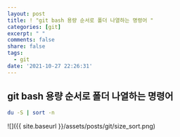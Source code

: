```yaml
---
layout: post
title: ! "git bash 용량 순서로 폴더 나열하는 명령어 "
categories: [git]
excerpt: " "
comments: false
share: false
tags:
  - git
date: '2021-10-27 22:26:31'
---
```


## git bash 용량 순서로 폴더 나열하는 명령어 

```bash
du -S | sort -n
```

![]({{ site.baseurl }}/assets/posts/git/size_sort.png)

